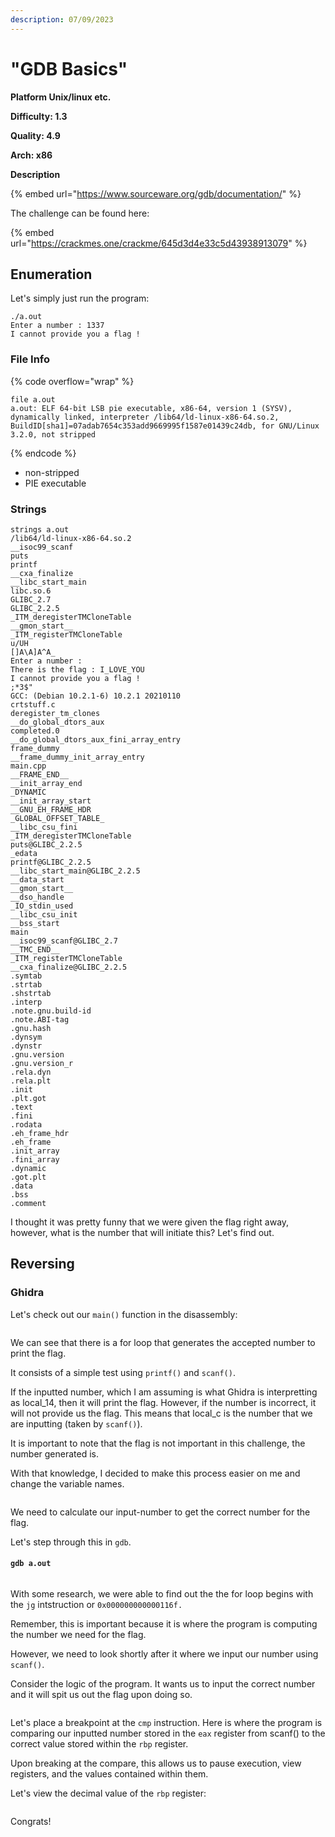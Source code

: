 ```yaml
---
description: 07/09/2023
---
```


# "GDB Basics"

**Platform Unix/linux etc.**

**Difficulty: 1.3**

**Quality: 4.9**

**Arch: x86**

**Description**

{% embed url="https://www.sourceware.org/gdb/documentation/" %}

The challenge can be found here:

{% embed url="https://crackmes.one/crackme/645d3d4e33c5d43938913079" %}

## Enumeration

Let's simply just run the program:

```
./a.out 
Enter a number : 1337
I cannot provide you a flag !
```

### File Info

{% code overflow="wrap" %}
```
file a.out 
a.out: ELF 64-bit LSB pie executable, x86-64, version 1 (SYSV), dynamically linked, interpreter /lib64/ld-linux-x86-64.so.2, BuildID[sha1]=07adab7654c353add9669995f1587e01439c24db, for GNU/Linux 3.2.0, not stripped
```
{% endcode %}

* non-stripped
* PIE executable

### Strings

```
strings a.out
/lib64/ld-linux-x86-64.so.2
__isoc99_scanf
puts
printf
__cxa_finalize
__libc_start_main
libc.so.6
GLIBC_2.7
GLIBC_2.2.5
_ITM_deregisterTMCloneTable
__gmon_start__
_ITM_registerTMCloneTable
u/UH
[]A\A]A^A_
Enter a number : 
There is the flag : I_LOVE_YOU
I cannot provide you a flag !
;*3$"
GCC: (Debian 10.2.1-6) 10.2.1 20210110
crtstuff.c
deregister_tm_clones
__do_global_dtors_aux
completed.0
__do_global_dtors_aux_fini_array_entry
frame_dummy
__frame_dummy_init_array_entry
main.cpp
__FRAME_END__
__init_array_end
_DYNAMIC
__init_array_start
__GNU_EH_FRAME_HDR
_GLOBAL_OFFSET_TABLE_
__libc_csu_fini
_ITM_deregisterTMCloneTable
puts@GLIBC_2.2.5
_edata
printf@GLIBC_2.2.5
__libc_start_main@GLIBC_2.2.5
__data_start
__gmon_start__
__dso_handle
_IO_stdin_used
__libc_csu_init
__bss_start
main
__isoc99_scanf@GLIBC_2.7
__TMC_END__
_ITM_registerTMCloneTable
__cxa_finalize@GLIBC_2.2.5
.symtab
.strtab
.shstrtab
.interp
.note.gnu.build-id
.note.ABI-tag
.gnu.hash
.dynsym
.dynstr
.gnu.version
.gnu.version_r
.rela.dyn
.rela.plt
.init
.plt.got
.text
.fini
.rodata
.eh_frame_hdr
.eh_frame
.init_array
.fini_array
.dynamic
.got.plt
.data
.bss
.comment
```

I thought it was pretty funny that we were given the flag right away, however, what is the number that will initiate this? Let's find out.

## Reversing

### Ghidra

Let's check out our `main()` function in the disassembly:

<figure><img src="../../.gitbook/assets/image (1) (2).png" alt=""><figcaption></figcaption></figure>

We can see that there is a for loop that generates the accepted number to print the flag.&#x20;

It consists of a simple test using `printf()` and `scanf()`.

If the inputted number, which I am assuming is what Ghidra is interpretting as local\_14, then it will print the flag. However, if the number is incorrect, it will not provide us the flag. This means that local\_c is the number that we are inputting (taken by `scanf()`).

It is important to note that the flag is not important in this challenge, the number generated is.&#x20;

With that knowledge, I decided to make this process easier on me and change the variable names.

<figure><img src="../../.gitbook/assets/image (10).png" alt=""><figcaption></figcaption></figure>

We need to calculate our input-number to get the correct number for the flag.

Let's step through this in `gdb`.

#### `gdb a.out`

<figure><img src="../../.gitbook/assets/image (5).png" alt=""><figcaption></figcaption></figure>

With some research, we were able to find out the the for loop begins with the `jg` intstruction or `0x000000000000116f.`

Remember, this is important because it is where the program is computing the number we need for the flag.

However, we need to look shortly after it where we input our number using `scanf()`.&#x20;

Consider the logic of the program. It wants us to input the correct number and it will spit us out the flag upon doing so.

<figure><img src="../../.gitbook/assets/image (4) (8).png" alt=""><figcaption></figcaption></figure>

Let's place a breakpoint at the `cmp` instruction. Here is where the program is comparing our inputted number stored in the `eax` register from scanf() to the correct value stored within the `rbp` register.

Upon breaking at the compare, this allows us to pause execution, view registers, and the values contained within them.

Let's view the decimal value of the `rbp` register:

<figure><img src="../../.gitbook/assets/image (14).png" alt=""><figcaption></figcaption></figure>

Congrats!
